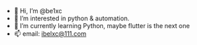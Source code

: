 - 👋 Hi, I’m @be1xc
- 👀 I’m interested in python & automation.
- 🌱 I’m currently learning Python, maybe flutter is the next one
- 📫 email: ibelxc@111.com
